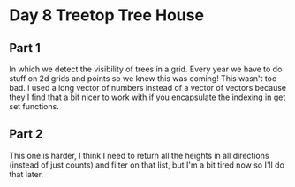 # Day 8 Treetop Tree House

## Part 1

In which we detect the visibility of trees in a grid. Every year we have to do stuff on 2d grids and points so we knew this was coming! This wasn't too bad. I used a long vector of numbers instead of a vector of vectors because they I find that a bit nicer to work with if you encapsulate the indexing in get set functions.

## Part 2

This one is harder, I think I need to return all the heights in all directions (instead of just counts) and filter on that list, but I'm a bit tired now so I'll do that later.